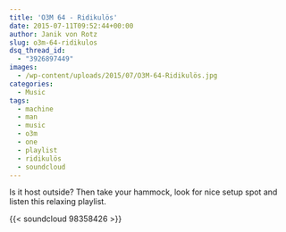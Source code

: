 ```yaml
---
title: 'O3M 64 - Ridikulös'
date: 2015-07-11T09:52:44+00:00
author: Janik von Rotz
slug: o3m-64-ridikulos
dsq_thread_id:
  - "3926897449"
images:
  - /wp-content/uploads/2015/07/O3M-64-Ridikulös.jpg
categories:
  - Music
tags:
  - machine
  - man
  - music
  - o3m
  - one
  - playlist
  - ridikulös
  - soundcloud
---
```

Is it host outside? Then take your hammock, look for nice setup spot and listen this relaxing playlist.

{{< soundcloud 98358426 >}}